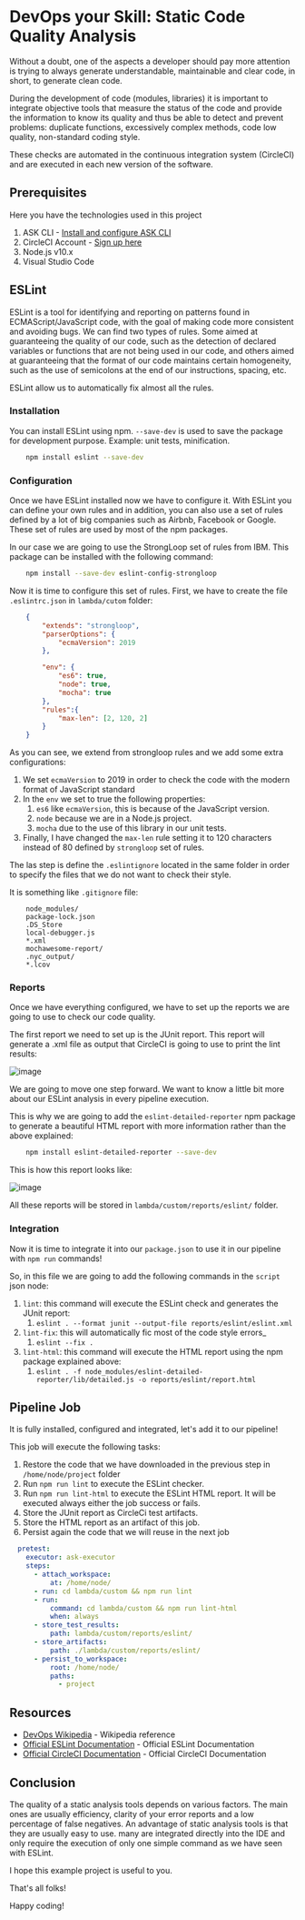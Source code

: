# DevOps your Skill: Static Code Quality Analysis

Without a doubt, one of the aspects a developer should pay more attention is trying to always generate understandable,
maintainable and clear code, in short, to generate clean code.

During the development of code (modules, libraries) it is important to integrate objective tools that measure the status of the code and provide the information to know its quality and thus be able to detect and prevent problems: duplicate functions, excessively complex methods, code low quality, non-standard coding style.

These checks are automated in the continuous integration system (CircleCI) and are executed in each new version of the software.

## Prerequisites

Here you have the technologies used in this project
1. ASK CLI - [Install and configure ASK CLI](https://developer.amazon.com/es-ES/docs/alexa/smapi/quick-start-alexa-skills-kit-command-line-interface.html)
2. CircleCI Account - [Sign up here](https://circleci.com/)
3. Node.js v10.x
4. Visual Studio Code

## ESLint

ESLint is a tool for identifying and reporting on patterns found in ECMAScript/JavaScript code, with the goal of making code more consistent and avoiding bugs.
We can find two types of rules. Some aimed at guaranteeing the quality of our code,
such as the detection of declared variables or functions that are not being used in our code, and others aimed at guaranteeing that the format of our code maintains certain homogeneity, such as the use of semicolons at the end of our instructions, spacing, etc.

ESLint allow us to automatically fix almost all the rules.

### Installation

You can install ESLint using npm. `--save-dev` is used to save the package for development purpose. Example: unit tests, minification.

```bash
    npm install eslint --save-dev
```

### Configuration

Once we have ESLint installed now we have to configure it. With ESLint you can define your own rules and in addition, you can also use a set of rules defined by a lot of big companies such as Airbnb, Facebook or Google. These set of rules are used by most of the npm packages.

In our case we are going to use the StrongLoop set of rules from IBM. This package can be installed with the following command:

```bash
    npm install --save-dev eslint-config-strongloop
```

Now it is time to configure this set of rules. First, we have to create the file `.eslintrc.json` in `lambda/cutom` folder:

```json
    {
        "extends": "strongloop",
        "parserOptions": {
            "ecmaVersion": 2019
        },

        "env": {
            "es6": true,
            "node": true,
            "mocha": true
        },
        "rules":{
            "max-len": [2, 120, 2]
        }
    }

```

As you can see, we extend from strongloop rules and we add some extra configurations:

1. We set `ecmaVersion` to 2019 in order to check the code with the modern format of JavaScript standard
2. In the `env` we set to true the following properties:
   1. `es6` like `ecmaVersion`, this is because of the JavaScript version.
   2. `node` because we are in a Node.js project.
   3. `mocha` due to the use of this library in our unit tests.
3. Finally, I have changed the `max-len` rule setting it to 120 characters instead of 80 defined by `strongloop` set of rules.

The las step is define the `.eslintignore` located in the same folder in order to specify the files that we do not want to check their style.

It is something like `.gitignore` file:

```properties
    node_modules/
    package-lock.json
    .DS_Store
    local-debugger.js
    *.xml
    mochawesome-report/
    .nyc_output/
    *.lcov
```

### Reports

Once we have everything configured, we have to set up the reports we are going to use to check our code quality.

The first report we need to set up is the JUnit report. 
This report will generate a .xml file as output that CircleCI is going to use to print the lint results:

![image](../img/eslintcircleci.png)

We are going to move one step forward. We want to know a little bit more about our ESLint analysis in every pipeline execution.

This is why we are going to add the `eslint-detailed-reporter` npm package to generate a beautiful HTML report with more information rather than the above explained: 

```bash
    npm install eslint-detailed-reporter --save-dev
```

This is how this report looks like:

![image](../img/eslinthtml.png)

All these reports will be stored in `lambda/custom/reports/eslint/` folder.

### Integration

Now it is time to integrate it into our `package.json` to use it in our pipeline with `npm run` commands!

So, in this file we are going to add the following commands in the `script` json node:

1. `lint`: this command will execute the ESLint check and generates the JUnit report:
   1. `eslint . --format junit --output-file reports/eslint/eslint.xml`
2. `lint-fix`: this will automatically fic most of the code style errors_
   1. `eslint --fix .`
3. `lint-html`: this command will execute the HTML report using the npm package explained above:
   1. `eslint . -f node_modules/eslint-detailed-reporter/lib/detailed.js -o reports/eslint/report.html`

## Pipeline Job

It is fully installed, configured and integrated, let's add it to our pipeline!

This job will execute the following tasks:
1. Restore the code that we have downloaded in the previous step in `/home/node/project` folder
2. Run `npm run lint` to execute the ESLint checker.
3. Run `npm run lint-html` to execute the ESLint HTML report. It will be executed always either the job success or fails.
4. Store the JUnit report as CircleCi test artifacts.
5. Store the HTML report as an artifact of this job.
6. Persist again the code that we will reuse in the next job

```yaml
  pretest:
    executor: ask-executor
    steps:
      - attach_workspace:
          at: /home/node/
      - run: cd lambda/custom && npm run lint
      - run: 
          command: cd lambda/custom && npm run lint-html
          when: always
      - store_test_results:
          path: lambda/custom/reports/eslint/
      - store_artifacts:
          path: ./lambda/custom/reports/eslint/
      - persist_to_workspace:
          root: /home/node/
          paths:
            - project
```

## Resources
* [DevOps Wikipedia](https://en.wikipedia.org/wiki/DevOps) - Wikipedia reference
* [Official ESLint Documentation](https://eslint.org/) - Official ESLint Documentation
* [Official CircleCI Documentation](https://circleci.com/docs/) - Official CircleCI Documentation

## Conclusion 

The quality of a static analysis tools depends on various factors. 
The main ones are usually efficiency, clarity of your error reports and a low percentage of false negatives.
An advantage of static analysis tools is that they are usually easy to use. many are integrated directly into the IDE and only require the execution of only one simple command as we have seen with ESLint.

I hope this example project is useful to you.

That's all folks!

Happy coding!
